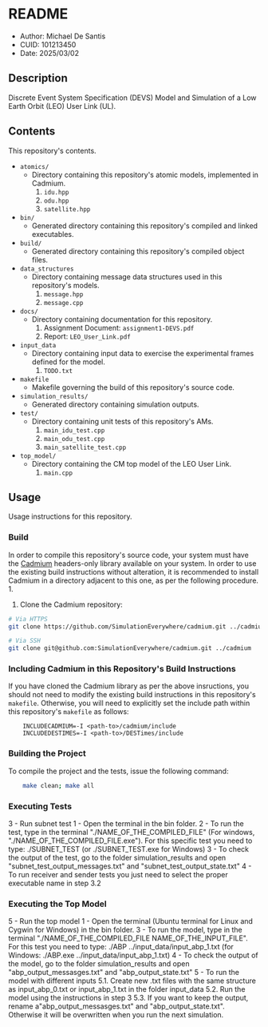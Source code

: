 # README
* Author: Michael De Santis
* CUID: 101213450
* Date: 2025/03/02

## Description
Discrete Event System Specification (DEVS) Model and Simulation of a Low Earth Orbit (LEO) User Link (UL).

## Contents
This repository's contents.

* `atomics/`
    - Directory containing this repository's atomic models, implemented in Cadmium.
        1. `idu.hpp`
        2. `odu.hpp`
        3. `satellite.hpp`
* `bin/`
    - Generated directory containing this repository's compiled and linked executables.
* `build/`
    - Generated directory containing this repository's compiled object files.
* `data_structures`
    - Directory containing message data structures used in this repository's models.
        1. `message.hpp`
        2. `message.cpp`
* `docs/`
    - Directory containing documentation for this repository.
        1. Assignment Document: `assignment1-DEVS.pdf`
        2. Report: `LEO_User_Link.pdf`
* `input_data`
    - Directory containing input data to exercise the experimental frames defined for the model.
        1. `TODO.txt`
* `makefile`
    - Makefile governing the build of this repository's source code.
* `simulation_results/`
    - Generated directory containing simulation outputs.
* `test/` 
    - Directory containing unit tests of this repository's AMs.
        1. `main_idu_test.cpp`
        1. `main_odu_test.cpp`
        1. `main_satellite_test.cpp`
* `top_model/`
    - Directory containing the CM top model of the LEO User Link.
        1. `main.cpp`
    
## Usage
Usage instructions for this repository.

### Build
In order to compile this repository's source code, your system must have the [Cadmium](https://github.com/SimulationEverywhere/cadmium`) headers-only library available on your system. In order to use the existing build instructions without alteration, it is recommended to install Cadmium in a directory adjacent to this one, as per the following procedure.
1. 
1. Clone the Cadmium repository:
```sh
# Via HTTPS
git clone https://github.com/SimulationEverywhere/cadmium.git ../cadmium

# Via SSH
git clone git@github.com:SimulationEverywhere/cadmium.git ../cadmium
```

### Including Cadmium in this Repository's Build Instructions
If you have cloned the Cadmium library as per the above insructions, you should not need to modify the existing build instructions in this repository's `makefile`.
Otherwise, you will need to explicitly set the include path within this repository's `makefile` as follows:
```make
    INCLUDECADMIUM=-I <path-to>/cadmium/include
    INCLUDEDESTIMES=-I <path-to>/DESTimes/include
```

### Building the Project
To compile the project and the tests, issue the following command:
```sh
    make clean; make all
```

### Executing Tests
3 - Run subnet test
    1 - Open the terminal in the bin folder. 
    2 - To run the test, type in the terminal "./NAME_OF_THE_COMPILED_FILE" (For windows, "./NAME_OF_THE_COMPILED_FILE.exe"). 
    For this specific test you need to type:
            ./SUBNET_TEST (or ./SUBNET_TEST.exe for Windows)
    3 - To check the output of the test, go to the folder simulation_results and open  "subnet_test_output_messages.txt" and "subnet_test_output_state.txt"
4 - To run receiver and sender tests you just need to select the proper executable name in step 3.2

### Executing the Top Model
5 - Run the top model
    1 - Open the terminal (Ubuntu terminal for Linux and Cygwin for Windows) in the bin folder.
    3 - To run the model, type in the terminal "./NAME_OF_THE_COMPILED_FILE NAME_OF_THE_INPUT_FILE". For this test you need to type:
        ./ABP ../input_data/input_abp_1.txt (for Windows: ./ABP.exe ../input_data/input_abp_1.txt)
    4 - To check the output of the model, go to the folder simulation_results and open "abp_output_messasges.txt" and "abp_output_state.txt"
    5 - To run the model with different inputs
        5.1. Create new .txt files with the same structure as input_abp_0.txt or input_abp_1.txt in the folder input_data
        5.2. Run the model using the instructions in step 3
        5.3. If you want to keep the output, rename a"abp_output_messasges.txt" and "abp_output_state.txt". Otherwise it will be overwritten when you run the next simulation.

